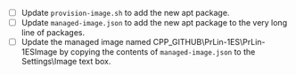- [ ] Update `provision-image.sh` to add the new apt package.
- [ ] Update `managed-image.json` to add the new apt package to the very long line of packages.
- [ ] Update the managed image named CPP_GITHUB\PrLin-1ES\PrLin-1ESImage by copying the contents of `managed-image.json` to the Settings\Image text box.
